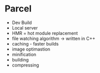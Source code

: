 

# Parcel
- Dev Build
- Local server
- HMR = hot module replacement
- file watching algorithm -> written in C++
- caching - faster builds
- image optimastion
- minification
- building
- compressing